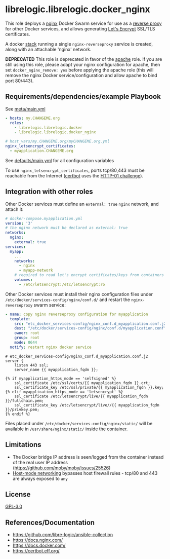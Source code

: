 # librelogic.librelogic.docker_nginx

This role deploys a [nginx](https://en.wikipedia.org/wiki/Nginx) Docker Swarm service for use as a [reverse proxy](https://en.wikipedia.org/wiki/Reverse_proxy) for other Docker services, and allows generating [Let's Encrypt](https://en.wikipedia.org/wiki/Let's_Encrypt) SSL/TLS certificates.

A docker [stack](https://docs.docker.com/engine/reference/commandline/stack/) running a single `nginx-reverseproxy` service is created, along with an attachable 'nginx' network. 

**DEPRECATED** This role is deprecated in favor of the [apache](../apache) role. If you are still using this role, please adapt your nginx configuration for apache, then set `docker_nginx_remove: yes` before applying the apache role (this will remove the nginx Docker service/configuration and allow apache to bind port 80/443).

## Requirements/dependencies/example Playbook

See [meta/main.yml](meta/main.yml)

```yaml
- hosts: my.CHANGEME.org
  roles:
    - librelogic.librelogic.docker
    - librelogic.librelogic.docker_nginx

# host_vars/my.CHANGEME.org/myCHANGEME.org.yml
nginx_letsencrypt_certificates:
  - myapplication.CHANGEME.org
```

See [defaults/main.yml](defaults/main.yml) for all configuration variables

To use `nginx_letsencrypt_certificates`, ports tcp/80,443 must be reachable from the Internet ([certbot](https://certbot.eff.org/docs/using.html) uses the [HTTP-01 challenge](https://certbot.eff.org/docs/challenges.html#http-01-challenge)).



## Integration with other roles

Other Docker services must define an `external: true` `nginx` network, and attach it:

```yaml
# docker-compose.myapplication.yml
version: '3'
# the nginx network must be declared as external: true
networks:
  nginx:
    external: true
services:
  myapp:
    ...
    networks:
      - nginx
      - myapp-network
    # required to read let's encrypt certificates/keys from containers
    volumes:
      - /etc/letsencrypt:/etc/letsencrypt:ro
```

Other Docker services must install their nginx configuration files under `/etc/docker/services-config/nginx/conf.d/` and restart the `nginx-reverseproxy` swarm service:

```yaml
- name: copy nginx reverseproxy configuration for myapplication
  template:
    src: "etc_docker_services-config/nginx_conf.d_myapplication.conf.j2"
    dest: "/etc/docker/services-config/nginx/conf.d/myapplication.conf"
    owner: root
    group: root
    mode: 0644
  notify: restart nginx docker service
```

```nginx
# etc_docker_services-config/nginx_conf.d_myapplication.conf.j2
server {
    listen 443 ssl;
    server_name {{ myapplication_fqdn }};

{% if myapplication_https_mode == 'selfsigned' %}
    ssl_certificate /etc/ssl/certs/{{ myapplication_fqdn }}.crt;
    ssl_certificate_key /etc/ssl/private/{{ myapplication_fqdn }}.key;
{% elif myapplication_https_mode == 'letsencrypt' %}
    ssl_certificate /etc/letsencrypt/live/{{ myapplication_fqdn }}/fullchain.pem;
    ssl_certificate_key /etc/letsencrypt/live//{{ myapplication_fqdn }}/privkey.pem;
{% endif %}
```

Files placed under `/etc/docker/services-config/nginx/static/` will be available in `/usr/share/nginx/static/` inside the container.



## Limitations

- The Docker bridge IP address is seen/logged from the container instead of the real user IP address (https://github.com/moby/moby/issues/25526)
- [Host-mode networking](https://docs.docker.com/network/host/) bypasses host firewall rules - tcp/80 and 443 are always exposed to `any`

## License

[GPL-3.0](../LICENSE)

## References/Documentation

- https://github.com/libre-logic/ansible-collection
- https://docs.nginx.com/
- https://docs.docker.com/
- https://certbot.eff.org/
